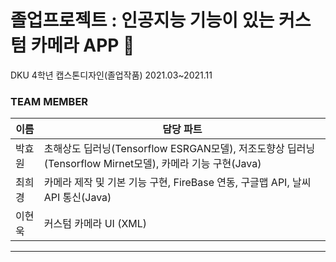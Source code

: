 졸업프로젝트 : 인공지능 기능이 있는 커스텀 카메라 APP 📸
==================
DKU 4학년 캡스톤디자인(졸업작품)
2021.03~2021.11

### TEAM MEMBER
이름 | 담당 파트 |
---|---|
박효원 | 초해상도 딥러닝(Tensorflow ESRGAN모델), 저조도향상 딥러닝(Tensorflow Mirnet모델), 카메라 기능 구현(Java)
최희경 | 카메라 제작 및 기본 기능 구현, FireBase 연동, 구글맵 API, 날씨 API 통신(Java)
이현욱 | 커스텀 카메라 UI (XML)

------------

